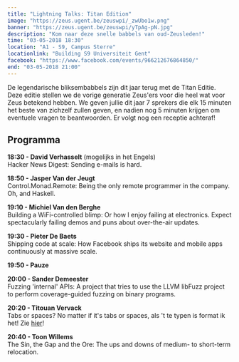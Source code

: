 ```yaml
---
title: "Lightning Talks: Titan Edition"
image: "https://zeus.ugent.be/zeuswpi/_zwUbo1w.png"
banner: "https://zeus.ugent.be/zeuswpi/yTpAg-pN.jpg"
description: "Kom naar deze snelle babbels van oud-Zeusleden!"
time: "03-05-2018 18:30"
location: "A1 - S9, Campus Sterre"
locationlink: "Building S9 Universiteit Gent"
facebook: "https://www.facebook.com/events/966212676864850/"
end: "03-05-2018 21:00"
---
```


De legendarische bliksembabbels zijn dit jaar terug met de Titan Editie.
Deze editie stellen we de vorige generatie Zeus'ers voor die heel wat voor Zeus betekend hebben.
We geven jullie dit jaar 7 sprekers die elk 15 minuten het beste van zichzelf zullen geven, en nadien nog 5 minuten krijgen om eventuele vragen te beantwoorden. Er volgt nog een receptie achteraf!

## Programma
**18:30 - David Verhasselt** (mogelijks in het Engels) <br/>
Hacker News Digest: Sending e-mails is hard.

**18:50 - Jasper Van der Jeugt** <br/>
Control.Monad.Remote: Being the only remote programmer in the company. Oh, and Haskell.

**19:10 - Michiel Van den Berghe** <br/>
Building a WiFi-controlled blimp: Or how I enjoy failing at electronics. Expect spectacularly failing demos and puns about over-the-air updates.

**19:30 - Pieter De Baets** <br/>
Shipping code at scale: How Facebook ships its website and mobile apps continuously at massive scale.

**19:50 - Pauze** <br/>

**20:00 - Sander Demeester** <br/>
Fuzzing 'internal' APIs: A project that tries to use the LLVM libFuzz project to perform coverage-guided fuzzing on binary programs.

**20:20 - Titouan Vervack** <br/>
Tabs or spaces? No matter if it's tabs or spaces, als 't te typen is format ik het! Zie [hier](https://www.youtube.com/watch?v=WbVxf3Uha2A&feature=youtu.be&t=10m39s)!

**20:40 - Toon Willems** <br/>
The Sin, the Gap and the Ore: The ups and downs of medium- to short-term relocation.
